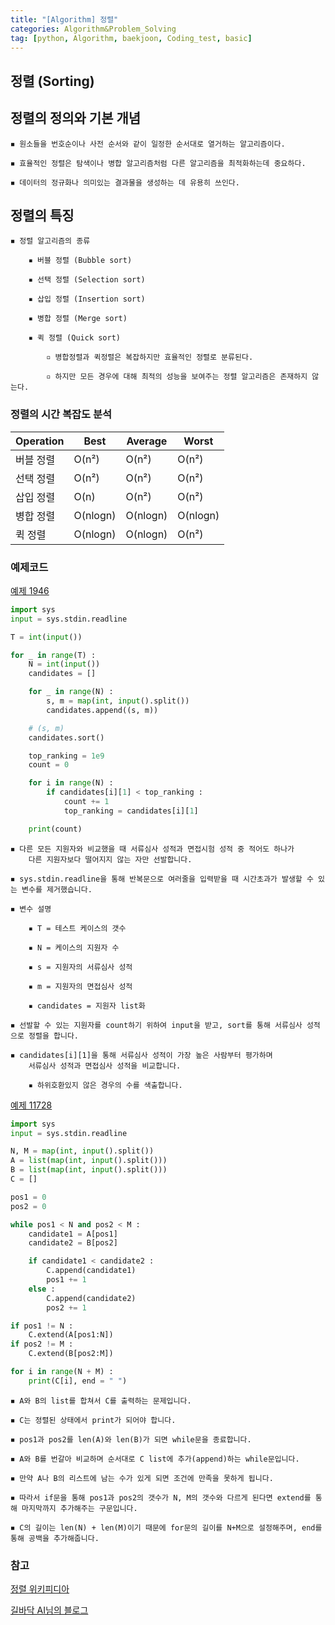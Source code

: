 ```yaml
---
title: "[Algorithm] 정렬" 
categories: Algorithm&Problem_Solving
tag: [python, Algorithm, baekjoon, Coding_test, basic]
---
```


## 정렬 (Sorting)

## 정렬의 정의와 기본 개념 

    ◾ 원소들을 번호순이나 사전 순서와 같이 일정한 순서대로 열거하는 알고리즘이다. 

    ◾ 효율적인 정렬은 탐색이나 병합 알고리즘처럼 다른 알고리즘을 최적화하는데 중요하다. 

    ◾ 데이터의 정규화나 의미있는 결과물을 생성하는 데 유용히 쓰인다. 

## 정렬의 특징 

    ◾ 정렬 알고리즘의 종류 

        ▪ 버블 정렬 (Bubble sort)

        ▪ 선택 정렬 (Selection sort)

        ▪ 삽입 정렬 (Insertion sort)

        ▪ 병합 정렬 (Merge sort)

        ▪ 퀵 정렬 (Quick sort)

            ▫ 병합정렬과 퀵정렬은 복잡하지만 효율적인 정렬로 분류된다. 

            ▫ 하지만 모든 경우에 대해 최적의 성능을 보여주는 정렬 알고리즘은 존재하지 않는다. 
    
### 정렬의 시간 복잡도 분석 

|Operation|Best|Average|Worst|
|-|-|-|-|
|버블 정렬|O(n²)|O(n²)|O(n²)|
|선택 정렬|O(n²)|O(n²)|O(n²)|
|삽입 정렬|O(n)|O(n²)|O(n²)|
|병합 정렬|O(nlogn)|O(nlogn)|O(nlogn)|
|퀵 정렬|O(nlogn)|O(nlogn)|O(n²)|

### 예제코드 

[예제 1946](https://www.acmicpc.net/problem/1946)

```python
import sys 
input = sys.stdin.readline 

T = int(input())

for _ in range(T) :
    N = int(input())
    candidates = []

    for _ in range(N) : 
        s, m = map(int, input().split())
        candidates.append((s, m))

    # (s, m)
    candidates.sort()

    top_ranking = 1e9
    count = 0

    for i in range(N) : 
        if candidates[i][1] < top_ranking : 
            count += 1
            top_ranking = candidates[i][1]

    print(count)
```

    ◾ 다른 모든 지원자와 비교했을 때 서류심사 성적과 면접시험 성적 중 적어도 하나가 
        다른 지원자보다 떨어지지 않는 자만 선발합니다. 
        
    ◾ sys.stdin.readline을 통해 반복문으로 여러줄을 입력받을 때 시간초과가 발생할 수 있는 변수를 제거했습니다. 

    ◾ 변수 설명

        ▪ T = 테스트 케이스의 갯수 

        ▪ N = 케이스의 지원자 수 

        ▪ s = 지원자의 서류심사 성적

        ▪ m = 지원자의 면접심사 성적

        ▪ candidates = 지원자 list화 

    ◾ 선발할 수 있는 지원자를 count하기 위하여 input을 받고, sort를 통해 서류심사 성적으로 정렬을 합니다. 

    ◾ candidates[i][1]을 통해 서류심사 성적이 가장 높은 사람부터 평가하며 
        서류심사 성적과 면접심사 성적을 비교합니다. 

        ▪ 하위호환있지 않은 경우의 수를 색출합니다. 

[예제 11728](https://www.acmicpc.net/problem/11728)

```python
import sys 
input = sys.stdin.readline 

N, M = map(int, input().split())
A = list(map(int, input().split()))
B = list(map(int, input().split()))
C = []

pos1 = 0
pos2 = 0

while pos1 < N and pos2 < M : 
    candidate1 = A[pos1]
    candidate2 = B[pos2]

    if candidate1 < candidate2 : 
        C.append(candidate1)
        pos1 += 1
    else : 
        C.append(candidate2)
        pos2 += 1

if pos1 != N : 
    C.extend(A[pos1:N])
if pos2 != M :
    C.extend(B[pos2:M])

for i in range(N + M) : 
    print(C[i], end = " ")
```

    ◾ A와 B의 list를 합쳐서 C를 출력하는 문제입니다. 

    ◾ C는 정렬된 상태에서 print가 되어야 합니다. 

    ◾ pos1과 pos2를 len(A)와 len(B)가 되면 while문을 종료합니다. 

    ◾ A와 B를 번갈아 비교하며 순서대로 C list에 추가(append)하는 while문입니다.

    ◾ 만약 A나 B의 리스트에 남는 수가 있게 되면 조건에 만족을 못하게 됩니다. 

    ◾ 따라서 if문을 통해 pos1과 pos2의 갯수가 N, M의 갯수와 다르게 된다면 extend를 통해 마지막까지 추가해주는 구문입니다. 
    
    ◾ C의 길이는 len(N) + len(M)이기 때문에 for문의 길이를 N+M으로 설정해주며, end를 통해 공백을 추가해줍니다.

### 참고

[정렬 위키피디아](https://ko.wikipedia.org/wiki%EC%A0%95%EB%A0%AC_%EC%95%8C%EA%B3%A0%EB%A6%AC%EC%A6%98)

[길바닥 AI님의 블로그](https://gbdai.tistory.com/9)